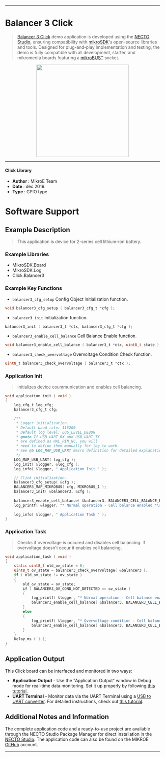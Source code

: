 
---
# Balancer 3 Click

> [Balancer 3 Click](https://www.mikroe.com/?pid_product=MIKROE-3737) demo application is developed using
the [NECTO Studio](https://www.mikroe.com/necto), ensuring compatibility with [mikroSDK](https://www.mikroe.com/mikrosdk)'s
open-source libraries and tools. Designed for plug-and-play implementation and testing, the demo is fully compatible with
all development, starter, and mikromedia boards featuring a [mikroBUS&trade;](https://www.mikroe.com/mikrobus) socket.

<p align="center">
  <img src="https://www.mikroe.com/?pid_product=MIKROE-3737&image=1" height=300px>
</p>

---

#### Click Library

- **Author**        : MikroE Team
- **Date**          : dec 2019.
- **Type**          : GPIO type

# Software Support

## Example Description

> This application is device for 2-series cell lithium-ion battery.

### Example Libraries

- MikroSDK.Board
- MikroSDK.Log
- Click.Balancer3

### Example Key Functions

- `balancer3_cfg_setup` Config Object Initialization function.
```c
void balancer3_cfg_setup ( balancer3_cfg_t *cfg ); 
```
 
- `balancer3_init` Initialization function.
```c
balancer3_init ( balancer3_t *ctx, balancer3_cfg_t *cfg );
```

- `balancer3_enable_cell_balance` Cell Balance Enable function.
```c
void balancer3_enable_cell_balance ( balancer3_t *ctx, uint8_t state );
```

- `balancer3_check_overvoltage` Overvoltage Condition Check function.
```c
uint8_t balancer3_check_overvoltage ( balancer3_t *ctx );
```

### Application Init

> Initializes device coummunication and enables cell balancing.

```c
void application_init ( void )
{
    log_cfg_t log_cfg;
    balancer3_cfg_t cfg;

    /** 
     * Logger initialization.
     * Default baud rate: 115200
     * Default log level: LOG_LEVEL_DEBUG
     * @note If USB_UART_RX and USB_UART_TX 
     * are defined as HAL_PIN_NC, you will 
     * need to define them manually for log to work. 
     * See @b LOG_MAP_USB_UART macro definition for detailed explanation.
     */
    LOG_MAP_USB_UART( log_cfg );
    log_init( &logger, &log_cfg );
    log_info( &logger, " Application Init " );

    // Click initialization.
    balancer3_cfg_setup( &cfg );
    BALANCER3_MAP_MIKROBUS( cfg, MIKROBUS_1 );
    balancer3_init( &balancer3, &cfg );
         
    balancer3_enable_cell_balance( &balancer3, BALANCER3_CELL_BALANCE_EN );
    log_printf( &logger, "* Normal operation - Cell balance enabled *\r\n" );
    
    log_info( &logger, " Application Task " );
}
```

### Application Task

> Checks if overvoltage is occured and disables cell balancing. If overvoltage doesn't occur it enables cell balancing.

```c
void application_task ( void )
{
    static uint8_t old_ov_state = 0;
    uint8_t ov_state = balancer3_check_overvoltage( &balancer3 );
    if ( old_ov_state != ov_state )
    {
        old_ov_state = ov_state;
        if ( BALANCER3_OV_COND_NOT_DETECTED == ov_state )
        {
            log_printf( &logger, "* Normal operation - Cell balance enabled *\r\n" );
            balancer3_enable_cell_balance( &balancer3, BALANCER3_CELL_BALANCE_EN );
        }
        else
        {
            log_printf( &logger, "* Overvoltage condition - Cell balance disabled * \r\n" );
            balancer3_enable_cell_balance( &balancer3, BALANCER3_CELL_BALANCE_DIS );
        }
    }
    Delay_ms ( 1 );
}
```

## Application Output

This Click board can be interfaced and monitored in two ways:
- **Application Output** - Use the "Application Output" window in Debug mode for real-time data monitoring.
Set it up properly by following [this tutorial](https://www.youtube.com/watch?v=ta5yyk1Woy4).
- **UART Terminal** - Monitor data via the UART Terminal using
a [USB to UART converter](https://www.mikroe.com/click/interface/usb?interface*=uart,uart). For detailed instructions,
check out [this tutorial](https://help.mikroe.com/necto/v2/Getting%20Started/Tools/UARTTerminalTool).

## Additional Notes and Information

The complete application code and a ready-to-use project are available through the NECTO Studio Package Manager for 
direct installation in the [NECTO Studio](https://www.mikroe.com/necto). The application code can also be found on
the MIKROE [GitHub](https://github.com/MikroElektronika/mikrosdk_click_v2) account.

---

